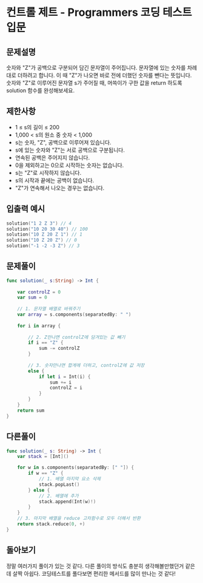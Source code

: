 # 컨트롤 제트 - Programmers 코딩 테스트 입문

## 문제설명
숫자와 "Z"가 공백으로 구분되어 담긴 문자열이 주어집니다. 문자열에 있는 숫자를 차례대로 더하려고 합니다. 이 때 "Z"가 나오면 바로 전에 더했던 숫자를 뺀다는 뜻입니다. 숫자와 "Z"로 이루어진 문자열 s가 주어질 때, 머쓱이가 구한 값을 return 하도록 solution 함수를 완성해보세요.

## 제한사항
- 1 ≤ s의 길이 ≤ 200
- 1,000 < s의 원소 중 숫자 < 1,000
- s는 숫자, "Z", 공백으로 이루어져 있습니다.
- s에 있는 숫자와 "Z"는 서로 공백으로 구분됩니다.
- 연속된 공백은 주어지지 않습니다.
- 0을 제외하고는 0으로 시작하는 숫자는 없습니다.
- s는 "Z"로 시작하지 않습니다.
- s의 시작과 끝에는 공백이 없습니다.
- "Z"가 연속해서 나오는 경우는 없습니다.

## 입출력 예시
~~~swift
solution("1 2 Z 3") // 4
solution("10 20 30 40") // 100
solution("10 Z 20 Z 1") // 1
solution("10 Z 20 Z") // 0
solution("-1 -2 -3 Z") // 3
~~~

## 문제풀이 
~~~swift
func solution(_ s:String) -> Int {
    
    var controlZ = 0
    var sum = 0
    
    // 1. 문자열 배열로 바꿔주기
    var array = s.components(separatedBy: " ")
    
    for i in array {
        
        // 2. Z만나면 controlZ에 담겨있는 값 빼기
        if i == "Z" {
            sum -= controlZ
        }
        
        // 3. 숫자만나면 합계에 더하고, controlZ에 값 저장
        else {
            if let i = Int(i) {
                sum += i
                controlZ = i
            }
        }
    }
    return sum
}
~~~

## 다른풀이
~~~swift
func solution(_ s: String) -> Int {
    var stack = [Int]()

    for w in s.components(separatedBy: [" "]) {
        if w == "Z" {
            // 1. 배열 마지막 요소 삭제
            stack.popLast()
        } else {
            // 2. 배열에 추가
            stack.append(Int(w)!)
        }
    }
    // 3. 마지막 배열을 reduce 고차함수로 모두 더해서 반환
    return stack.reduce(0, +)
}
~~~

## 돌아보기
정말 여러가지 풀이가 있는 것 같다. 다른 풀이의 방식도 충분히 생각해볼만했던거 같은데 살짝 아쉽다. 코딩테스트를 풀다보면 편리한 메서드를 많이 만나는 것 같다!